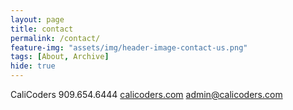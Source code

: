 ```yaml
---
layout: page
title: contact
permalink: /contact/
feature-img: "assets/img/header-image-contact-us.png"
tags: [About, Archive]
hide: true
---
```


CaliCoders
909.654.6444
[calicoders.com](http://calicoders.com/)
admin@calicoders.com



